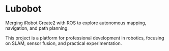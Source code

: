 # Lubobot

Merging iRobot Create2 with ROS to explore autonomous mapping, navigation, and path planning.

This project is a platform for professional development in robotics, focusing on SLAM, sensor fusion, and practical experimentation. 
